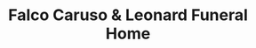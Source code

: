 ---
title: "Falco Caruso & Leonard Funeral Home"
url: /camden/falco-caruso-and-leonard-funeral-home/
shop: funeral directors
---